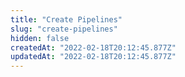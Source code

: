 ```yaml
---
title: "Create Pipelines"
slug: "create-pipelines"
hidden: false
createdAt: "2022-02-18T20:12:45.877Z"
updatedAt: "2022-02-18T20:12:45.877Z"
---
```


